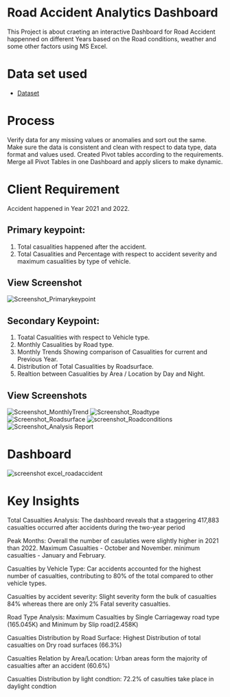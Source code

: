 # Road Accident Analytics Dashboard
This Project is about craeting an interactive Dashboard for Road Accident happenned on different Years based on the Road conditions, weather and some other factors using MS Excel.
# Data set used
- <a href="https://github.com/yas-39/Unfall-Analyse/blob/main/Road%20Accident%20Data.xlsx">Dataset</a>

# Process
Verify data for any missing values or anomalies and sort out the same.
Make sure the data is consistent and clean with respect to data type, data format and values used.
Created Pivot tables according to the requirements.
Merge all Pivot Tables in one Dashboard and apply slicers to make dynamic.

# Client Requirement
Accident happened in Year 2021 and 2022.

## Primary keypoint:
1. Total casualities happened after the accident.
2. Total Casualities and Percentage with respect to accident severity and maximum casualities by type of vehicle.
## View Screenshot
![Screenshot_Primarykeypoint](https://github.com/user-attachments/assets/1b8602b2-95f2-4992-a61b-50384d0a5f46)

## Secondary Keypoint:
1. Toatal Casualities with respect to Vehicle type.
2. Monthly Casualities by Road type.
3. Monthly Trends Showing comparison of Casualities for current and Previous Year.
4. Distribution of Total Casualities by Roadsurface.
5. Realtion between Casualities by Area / Location by Day and Night.
## View Screenshots
![Screenshot_MonthlyTrend](https://github.com/user-attachments/assets/f1fa55d9-7059-4898-946f-82c241eefcd5)
![Screenshot_Roadtype](https://github.com/user-attachments/assets/82298ec0-0335-4648-93e6-c2bb6939943c)
![Screenshot_Roadsurface](https://github.com/user-attachments/assets/0add3c0b-a3b8-4c6b-9aaa-3c8b5fd84d02)
![screenshot_Roadconditions](https://github.com/user-attachments/assets/250a9f9e-80de-48d4-bdaf-84ee159a108d)
![Screenshot_Analysis Report](https://github.com/user-attachments/assets/f0995e95-1aca-44b5-9d88-5a76f39406fb)

# Dashboard
![screenshot excel_roadaccident](https://github.com/user-attachments/assets/9a2e28f7-f2f0-48aa-90b6-04f0a91b10e5)

# Key Insights
  Total Casualties Analysis: 
    The dashboard reveals that a staggering 417,883 casualties occurred after accidents during the two-year period

  Peak Months: 
    Overall the number of casulaties were slightly higher in 2021 than 2022. 
                Maximum Casualties - October and November.
                minimum casualties - January and February.

  Casualties by Vehicle Type: 
    Car accidents accounted for the highest number of casualties, contributing to 80% of the total compared to other vehicle types.

  Casualties by accident severity: 
   Slight severity form the bulk of casualties 84% whereas there are only 2% Fatal severity casualties.

  Road Type Analysis: 
   Maximum Casualties by Single Carriageway road type (165.045K) and Minimum by Slip road(2.458K)

  Casualties Distribution by Road Surface: 
   Highest Distribution of total casualties on Dry road surfaces (66.3%)

  Casualties Relation by Area/Location:
  Urban areas form the majority of casualties after an accident (60.6%)

  Casualties Distribution by light condtion: 
  72.2% of casulties take place in daylight condtion



